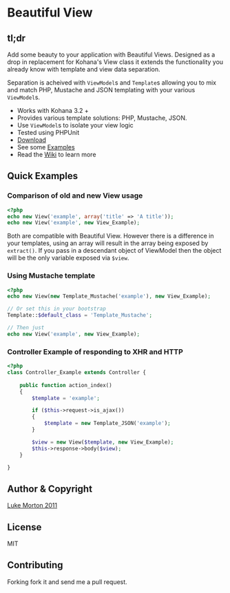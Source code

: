 # Beautiful View

## tl;dr

Add some beauty to your application with Beautiful Views.
Designed as a drop in replacement for Kohana's View class
it extends the functionality you already know with template
and view data separation.

Separation is acheived with `ViewModel`s and `Template`s
allowing you to mix and match PHP, Mustache and JSON
templating with your various `ViewModel`s.

 - Works with Kohana 3.2 +
 - Provides various template solutions: PHP, Mustache, JSON.
 - Use `ViewModel`s to isolate your view logic
 - Tested using PHPUnit
 - [Download](https://github.com/beautiful/view/zipball/master)
 - See some [Examples](https://github.com/beautiful/example)
 - Read the [Wiki](https://github.com/beautiful/view/wiki) to learn more

## Quick Examples

### Comparison of old and new View usage

```php
<?php
echo new View('example', array('title' => 'A title'));
echo new View('example', new View_Example);
```

Both are compatible with Beautiful View. However there is a
difference in your templates, using an array will result in
the array being exposed by `extract()`. If you pass in a
descendant object of ViewModel then the object will be the
only variable exposed via `$view`.

### Using Mustache template

```php
<?php
echo new View(new Template_Mustache('example'), new View_Example);

// Or set this in your bootstrap
Template::$default_class = 'Template_Mustache';

// Then just
echo new View('example', new View_Example);
```

### Controller Example of responding to XHR and HTTP

```php
<?php
class Controller_Example extends Controller {
	
	public function action_index()
	{
		$template = 'example';

		if ($this->request->is_ajax())
		{
			$template = new Template_JSON('example');
		}

		$view = new View($template, new View_Example);
		$this->response->body($view);
	}

}
```

## Author & Copyright

[Luke Morton 2011](http://lukemorton.co.uk)

## License

MIT

## Contributing

Forking fork it and send me a pull request.
